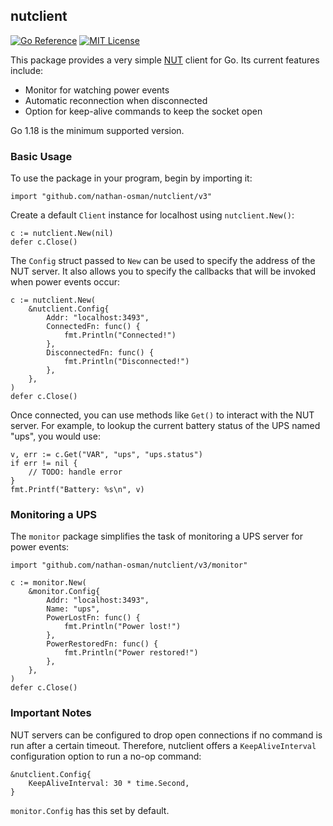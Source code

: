 ## nutclient

[![Go Reference](https://pkg.go.dev/badge/github.com/nathan-osman/nutclient.svg)](https://pkg.go.dev/github.com/nathan-osman/nutclient/v3)
[![MIT License](https://img.shields.io/badge/license-MIT-9370d8.svg?style=flat)](https://opensource.org/licenses/MIT)

This package provides a very simple [NUT](https://networkupstools.org/) client for Go. Its current features include:

- Monitor for watching power events
- Automatic reconnection when disconnected
- Option for keep-alive commands to keep the socket open

Go 1.18 is the minimum supported version.

### Basic Usage

To use the package in your program, begin by importing it:

```golang
import "github.com/nathan-osman/nutclient/v3"
```

Create a default `Client` instance for localhost using `nutclient.New()`:

```golang
c := nutclient.New(nil)
defer c.Close()
```

The `Config` struct passed to `New` can be used to specify the address of the NUT server. It also allows you to specify the callbacks that will be invoked when power events occur:

```golang
c := nutclient.New(
    &nutclient.Config{
        Addr: "localhost:3493",
        ConnectedFn: func() {
            fmt.Println("Connected!")
        },
        DisconnectedFn: func() {
            fmt.Println("Disconnected!")
        },
    },
)
defer c.Close()
```

Once connected, you can use methods like `Get()` to interact with the NUT server. For example, to lookup the current battery status of the UPS named "ups", you would use:

```golang
v, err := c.Get("VAR", "ups", "ups.status")
if err != nil {
    // TODO: handle error
}
fmt.Printf("Battery: %s\n", v)
```

### Monitoring a UPS

The `monitor` package simplifies the task of monitoring a UPS server for power events:

```golang
import "github.com/nathan-osman/nutclient/v3/monitor"

c := monitor.New(
    &monitor.Config{
        Addr: "localhost:3493",
        Name: "ups",
        PowerLostFn: func() {
            fmt.Println("Power lost!")
        },
        PowerRestoredFn: func() {
            fmt.Println("Power restored!")
        },
    },
)
defer c.Close()
```

### Important Notes

NUT servers can be configured to drop open connections if no command is run after a certain timeout. Therefore, nutclient offers a `KeepAliveInterval` configuration option to run a no-op command:

```golang
&nutclient.Config{
    KeepAliveInterval: 30 * time.Second,
}
```

`monitor.Config` has this set by default.
